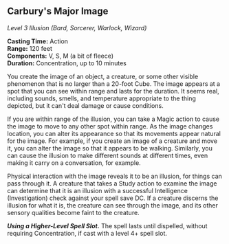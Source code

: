 ## Carbury's Major Image
*Level 3 Illusion (Bard, Sorcerer, Warlock, Wizard)*

**Casting Time:** Action  
**Range:** 120 feet  
**Components:** V, S, M (a bit of fleece)  
**Duration:** Concentration, up to 10 minutes  

You create the image of an object, a creature, or some other visible phenomenon that is no larger than a 20-foot Cube. The image appears at a spot that you can see within range and lasts for the duration. It seems real, including sounds, smells, and temperature appropriate to the thing depicted, but it can't deal damage or cause conditions.  

If you are within range of the illusion, you can take a Magic action to cause the image to move to any other spot within range. As the image changes location, you can alter its appearance so that its movements appear natural for the image. For example, if you create an image of a creature and move it, you can alter the image so that it appears to be walking. Similarly, you can cause the illusion to make different sounds at different times, even making it carry on a conversation, for example.  

Physical interaction with the image reveals it to be an illusion, for things can pass through it. A creature that takes a Study action to examine the image can determine that it is an illusion with a successful Intelligence (Investigation) check against your spell save DC. If a creature discerns the illusion for what it is, the creature can see through the image, and its other sensory qualities become faint to the creature.  

***Using a Higher-Level Spell Slot.*** The spell lasts until dispelled, without requiring Concentration, if cast with a level 4+ spell slot.